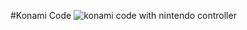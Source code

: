 #Konami Code
![konami code with nintendo controller](http://ringsandcoins.com/wp-content/uploads/2015/08/konamiblog-konamicode-3-800x445.png)
